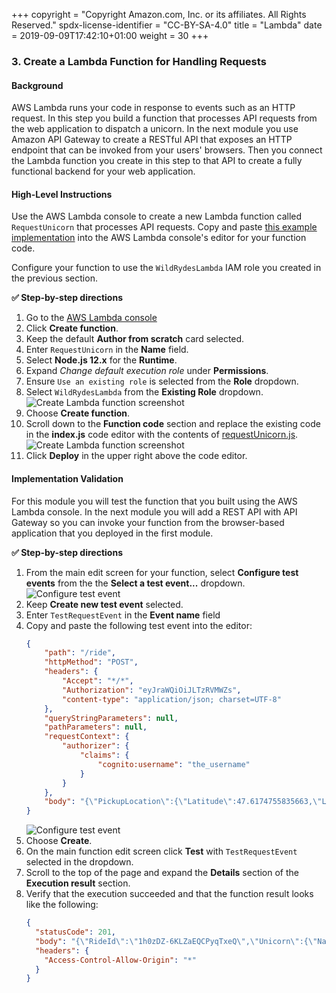 +++
copyright = "Copyright Amazon.com, Inc. or its affiliates. All Rights Reserved."
spdx-license-identifier = "CC-BY-SA-4.0"
title = "Lambda"
date = 2019-09-09T17:42:10+01:00
weight = 30
+++

### 3. Create a Lambda Function for Handling Requests

#### Background

AWS Lambda runs your code in response to events such as an HTTP request. In this step you build a function that processes API requests from the web application to dispatch a unicorn. In the next module you use Amazon API Gateway to create a RESTful API that exposes an HTTP endpoint that can be invoked from your users' browsers. Then you connect the Lambda function you create in this step to that API to create a fully functional backend for your web application.

#### High-Level Instructions

Use the AWS Lambda console to create a new Lambda function called `RequestUnicorn` that processes API requests. Copy and paste [this example implementation](requestUnicorn.js) into the AWS Lambda console's editor for your function code.

Configure your function to use the `WildRydesLambda` IAM role you created in the previous section.

**:white_check_mark: Step-by-step directions**

1. Go to the [AWS Lambda console][lambda-console]
1. Click **Create function**.
1. Keep the default **Author from scratch** card selected.
1. Enter `RequestUnicorn` in the **Name** field.
1. Select **Node.js 12.x** for the **Runtime**.
2. Expand *Change default execution role* under **Permissions**.
1. Ensure `Use an existing role` is selected from the **Role** dropdown.
1. Select `WildRydesLambda` from the **Existing Role** dropdown.
    ![Create Lambda function screenshot](/images/create-lambda-function.png)
1. Choose **Create function**.
1. Scroll down to the **Function code** section and replace the existing code in the **index.js** code editor with the contents of [requestUnicorn.js](requestUnicorn.js).
    ![Create Lambda function screenshot](/images/create-lambda-function-code.png)
1. Click **Deploy** in the upper right above the code editor.

#### Implementation Validation

For this module you will test the function that you built using the AWS Lambda console. In the next module you will add a REST API with API Gateway so you can invoke your function from the browser-based application that you deployed in the first module.

**:white_check_mark: Step-by-step directions**

1. From the main edit screen for your function, select **Configure test events** from the the **Select a test event...** dropdown.
    ![Configure test event](/images/configure-test-event.png)
1. Keep **Create new test event** selected.
1. Enter `TestRequestEvent` in the **Event name** field
1. Copy and paste the following test event into the editor:
    ```JSON
    {
        "path": "/ride",
        "httpMethod": "POST",
        "headers": {
            "Accept": "*/*",
            "Authorization": "eyJraWQiOiJLTzRVMWZs",
            "content-type": "application/json; charset=UTF-8"
        },
        "queryStringParameters": null,
        "pathParameters": null,
        "requestContext": {
            "authorizer": {
                "claims": {
                    "cognito:username": "the_username"
                }
            }
        },
        "body": "{\"PickupLocation\":{\"Latitude\":47.6174755835663,\"Longitude\":-122.28837066650185}}"
    }
    ```
    ![Configure test event](/images/configure-test-event-2.png)
1. Choose **Create**.
1. On the main function edit screen click **Test** with `TestRequestEvent` selected in the dropdown.   
1. Scroll to the top of the page and expand the **Details** section of the **Execution result** section.
1. Verify that the execution succeeded and that the function result looks like the following:
    ```JSON
    {
      "statusCode": 201,
      "body": "{\"RideId\":\"1h0zDZ-6KLZaEQCPyqTxeQ\",\"Unicorn\":{\"Name\":\"Shadowfax\",\"Color\":\"White\",\"Gender\":\"Male\"},\"UnicornName\":\"Shadowfax\",\"Eta\":\"30 seconds\",\"Rider\":\"the_username\"}",
      "headers": {
        "Access-Control-Allow-Origin": "*"
      }
    }
    ```

[lambda-console]: https://console.aws.amazon.com/lambda/home

